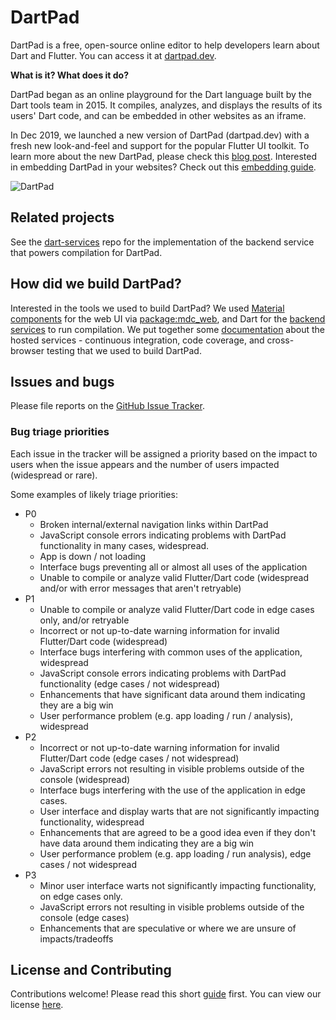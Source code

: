 # DartPad

DartPad is a free, open-source online editor to help developers learn about Dart
and Flutter. You can access it at [dartpad.dev](http://dartpad.dev).

**What is it? What does it do?**

DartPad began as an online playground for the Dart language built by the Dart
tools team in 2015. It compiles, analyzes, and displays the results of its
users' Dart code, and can be embedded in other websites as an iframe.

In Dec 2019, we launched a new version of DartPad (dartpad.dev) with a fresh new
look-and-feel and support for the popular Flutter UI toolkit. To learn more
about the new DartPad, please check this [blog
post](https://medium.com/dartlang/a-brand-new-dartpad-dev-with-flutter-support-16fe6027784).
Interested in embedding DartPad in your websites? Check out this [embedding
guide](https://github.com/dart-lang/dart-pad/wiki/Embedding-Guide).

![DartPad](https://raw.githubusercontent.com/dart-lang/dart-pad/master/doc/images/Sunflower.png)

## **Related projects**

See the [dart-services](https://github.com/dart-lang/dart-services) repo for the
implementation of the backend service that powers compilation for DartPad.

## **How did we build DartPad?**

Interested in the tools we used to build DartPad? We used [Material
components](https://material.io/develop/web/) for the web UI via
[package:mdc_web](https://pub.dev/packages/mdc_web), and Dart for the [backend
services](https://github.com/dart-lang/dart-services) to run compilation. We put
together some [documentation](https://github.com/dart-lang/dart-pad/wiki) about
the hosted services - continuous integration, code coverage, and cross-browser
testing that we used to build DartPad.

## **Issues and bugs**

Please file reports on the [GitHub Issue
Tracker](https://github.com/dart-lang/dart-pad/issues).

### **Bug triage priorities**

Each issue in the tracker will be assigned a priority based on the impact to
users when the issue appears and the number of users impacted (widespread or
rare).

Some examples of likely triage priorities:

*   P0
    *   Broken internal/external navigation links within DartPad
    *   JavaScript console errors indicating problems with DartPad functionality in many cases, widespread.
    *   App is down / not loading
    *   Interface bugs preventing all or almost all uses of the application
    *   Unable to compile or analyze valid Flutter/Dart code (widespread and/or with error messages that aren't retryable)
*   P1
    *   Unable to compile or analyze valid Flutter/Dart code in edge cases only, and/or retryable
    *   Incorrect or not up-to-date warning information for invalid Flutter/Dart code (widespread)
    *   Interface bugs interfering with common uses of the application, widespread
    *   JavaScript console errors indicating problems with DartPad functionality (edge cases / not widespread)
    *   Enhancements that have significant data around them indicating they are a big win
    *   User performance problem (e.g. app loading / run / analysis), widespread
*   P2
    *   Incorrect or not up-to-date warning information for invalid Flutter/Dart code (edge cases / not widespread)
    *   JavaScript errors not resulting in visible problems outside of the console (widespread)
    *   Interface bugs interfering with the use of the application in edge cases.
    *   User interface and display warts that are not significantly impacting functionality, widespread
    *   Enhancements that are agreed to be a good idea even if they don't have data around them indicating they are a big win
    *   User performance problem (e.g. app loading / run analysis), edge cases / not widespread
*   P3
    *   Minor user interface warts not significantly impacting functionality, on edge cases only.
    *   JavaScript errors not resulting in visible problems outside of the console (edge cases)
    *   Enhancements that are speculative or where we are unsure of impacts/tradeoffs

## **License and Contributing**

Contributions welcome! Please read this short
[guide](https://github.com/dart-lang/dart-pad/blob/master/CONTRIBUTING.md)
first. You can view our license
[here](https://github.com/dart-lang/dart-pad/blob/master/LICENSE).
